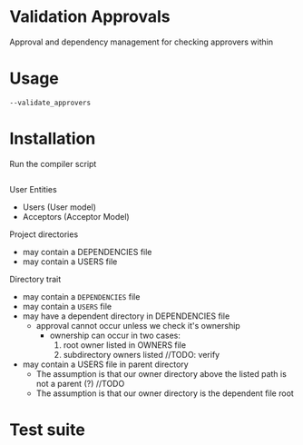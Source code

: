 Validation Approvals
====
Approval and dependency management for checking approvers within

# Usage
```
--validate_approvers
```

# Installation
Run the compiler script
```

```

User Entities
* Users (User model)
* Acceptors (Acceptor Model)

Project directories
* may contain a DEPENDENCIES file
* may contain a USERS file

Directory trait
* may contain a `DEPENDENCIES` file
* may contain a `USERS` file
* may have a dependent directory in DEPENDENCIES file
  * approval cannot occur unless we check it's ownership
    * ownership can occur in two cases:
       1. root owner listed in OWNERS file
       2. subdirectory owners listed //TODO: verify
* may contain a USERS file in parent directory
  * The assumption is that our owner directory above the listed path
    is not a parent (?) //TODO
  * The assumption is that our owner directory is the dependent
    file root

# Test suite
